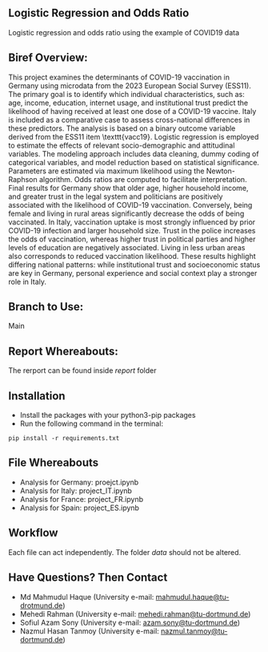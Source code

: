 ## Logistic Regression and Odds Ratio
Logistic regression and odds ratio using the example of COVID19 data

## Biref Overview:
 This project examines the determinants of COVID-19 vaccination in Germany using microdata from the 2023 European Social Survey (ESS11). The primary goal is to identify which individual characteristics, such as: age, income, education, internet usage, and institutional trust predict the likelihood of having received at least one dose of a COVID-19 vaccine. Italy is included as a comparative case to assess cross-national differences in these predictors. The analysis is based on a binary outcome variable derived from the ESS11 item \texttt{vacc19}. Logistic regression is employed to estimate the effects of relevant socio-demographic and attitudinal variables. The modeling approach includes data cleaning, dummy coding of categorical variables, and model reduction based on statistical significance. Parameters are estimated via maximum likelihood using the Newton-Raphson algorithm. Odds ratios are computed to facilitate interpretation. Final results for Germany show that older age, higher household income, and greater trust in the legal system and politicians are positively associated with the likelihood of COVID-19 vaccination. Conversely, being female and living in rural areas significantly decrease the odds of being vaccinated. In Italy, vaccination uptake is most strongly influenced by prior COVID-19 infection and larger household size. Trust in the police increases the odds of vaccination, whereas higher trust in political parties and higher levels of education are negatively associated. Living in less urban areas also corresponds to reduced vaccination likelihood. These results highlight differing national patterns: while institutional trust and socioeconomic status are key in Germany, personal experience and social context play a stronger role in Italy.

 ## Branch to Use:
 Main

 ## Report Whereabouts:
 The rerport can be found inside *report* folder

## Installation
- Install the packages with your python3-pip packages
- Run the following command in the terminal:
```
pip install -r requirements.txt
```

## File Whereabouts
- Analysis for Germany: proejct.ipynb
- Analysis for Italy: project_IT.ipynb
- Analysis for France: project_FR.ipynb
- Analysis for Spain: project_ES.ipynb

## Workflow
Each file can act independently. The folder *data* should not be altered.

## Have Questions? Then Contact
- Md Mahmudul Haque (University e-mail: mahmudul.haque@tu-drotmund.de)
- Mehedi Rahman (University e-mail: mehedi.rahman@tu-dortmund.de)
- Sofiul Azam Sony (University e-mail: azam.sony@tu-dortmund.de)
- Nazmul Hasan Tanmoy (University e-mail: nazmul.tanmoy@tu-dortmund.de)